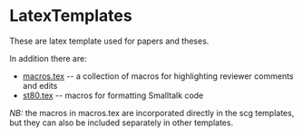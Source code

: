 # LatexTemplates

These are latex template used for papers and theses.

In addition there are:

- [macros.tex](https://raw.githubusercontent.com/scgbern/LatexTemplates/main/macros.tex) -- a collection of macros for highlighting reviewer comments and edits
- [st80.tex](https://raw.githubusercontent.com/scgbern/LatexTemplates/main/st80.tex) -- macros for formatting Smalltalk code

*NB:* the macros in macros.tex are incorporated directly in the scg templates, but they can also be included separately in other templates.


